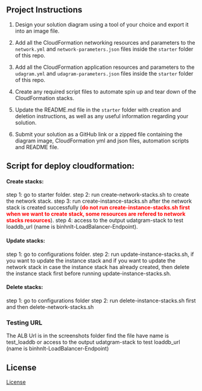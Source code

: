 
## Project Instructions

1. Design your solution diagram using a tool of your choice and export it into an image file.

2. Add all the CloudFormation networking resources and parameters to the `network.yml` and `network-parameters.json` files inside the `starter` folder of this repo.

3. Add all the CloudFormation application resources and parameters to the `udagram.yml` and `udagram-parameters.json` files inside the `starter` folder of this repo.

4. Create any required script files to automate spin up and tear down of the CloudFormation stacks.

5. Update the README.md file in the `starter` folder with creation and deletion instructions, as well as any useful information regarding your solution.
   
6.  Submit your solution as a GitHub link or a zipped file containing the diagram image, CloudFormation yml and json files, automation scripts and README file.

## Script for deploy cloudformation:

#### Create stacks:
step 1: go to starter folder.
step 2: run create-network-stacks.sh to create the network stack.
step 3: run create-instance-stacks.sh after the network stack is created successfully (<font color="red"><strong>do not run create-instance-stacks.sh first when we want to create stack, some resources are refered to network stacks resources</strong></font>).
step 4: access to the output udatgram-stack to test loaddb_url (name is binhnlt-LoadBalancer-Endpoint).
#### Update stacks:
step 1: go to configurations folder.
step 2: run update-instance-stacks.sh, if you want to update the instance stack and if you want to update the network stack in case the instance stack has already created, then delete the instance stack first before running update-instance-stacks.sh.
#### Delete stacks:
step 1: go to configurations folder
step 2: run delete-instance-stacks.sh first and then delete-network-stacks.sh
### Testing URL
The ALB Url is in the screenshots folder find the file have name is test_loaddb or access to the output udatgram-stack to test loaddb_url (name is binhnlt-LoadBalancer-Endpoint)

## License

[License](LICENSE.txt)
